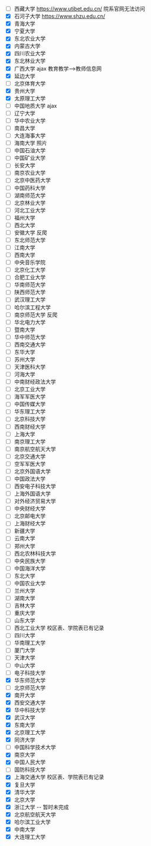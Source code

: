 - [ ] 西藏大学 https://www.utibet.edu.cn/ 院系官网无法访问
- [x] 石河子大学 https://www.shzu.edu.cn/
- [x] 青海大学
- [X] 宁夏大学
- [X] 东北农业大学
- [x] 内蒙古大学
- [x] 四川农业大学
- [x] 东北林业大学
- [x] 广西大学 ajax  教育教学-->教师信息网
- [x] 延边大学
- [ ] 北京体育大学
- [x] 贵州大学
- [x] 太原理工大学
- [ ] 中国地质大学  ajax
- [ ] 辽宁大学
- [ ] 华中农业大学
- [ ] 南昌大学
- [ ] 大连海事大学
- [ ] 海南大学   照片
- [ ] 中国石油大学
- [ ] 中国矿业大学
- [ ] 长安大学
- [ ] 南京农业大学
- [ ] 北京中医药大学
- [ ] 中国药科大学
- [ ] 湖南师范大学
- [ ] 北京林业大学
- [ ] 河北工业大学
- [ ] 福州大学
- [ ] 西北大学
- [ ] 安徽大学       反爬
- [ ] 东北师范大学
- [ ] 江南大学
- [ ] 西南大学
- [ ] 中央音乐学院
- [ ] 北京化工大学
- [ ] 合肥工业大学
- [ ] 华南师范大学
- [ ] 陕西师范大学
- [ ] 武汉理工大学
- [ ] 哈尔滨工程大学
- [ ] 南京师范大学    反爬
- [ ] 华北电力大学
- [ ] 暨南大学
- [ ] 华中师范大学
- [ ] 西南交通大学
- [ ] 东华大学
- [ ] 苏州大学
- [ ] 天津医科大学
- [ ] 河海大学
- [ ] 中南财经政法大学
- [ ] 北京工业大学
- [ ] 海军军医大学
- [ ] 中国传媒大学
- [ ] 华东理工大学
- [ ] 北京科技大学
- [ ] 西南财经大学
- [ ] 上海大学
- [ ] 南京理工大学
- [ ] 南京航空航天大学
- [ ] 北京交通大学
- [ ] 空军军医大学
- [ ] 北京外国语大学
- [ ] 中国政法大学
- [ ] 西安电子科技大学
- [ ] 上海外国语大学
- [ ] 对外经济贸易大学
- [ ] 中央财经大学
- [ ] 北京邮电大学
- [ ] 上海财经大学
- [ ] 新疆大学
- [ ] 云南大学
- [ ] 郑州大学
- [ ] 西北农林科技大学
- [ ] 中央民族大学
- [ ] 中国海洋大学
- [ ] 东北大学
- [ ] 中国农业大学
- [ ] 兰州大学
- [ ] 湖南大学
- [ ] 吉林大学
- [ ] 重庆大学
- [ ] 山东大学
- [ ] 西北工业大学  校区表、学院表已有记录
- [ ] 四川大学
- [ ] 华南理工大学
- [ ] 厦门大学
- [ ] 天津大学
- [ ] 中山大学
- [ ] 电子科技大学
- [x] 华东师范大学
- [ ] 北京师范大学
- [x] 南开大学
- [x] 西安交通大学
- [x] 华中科技大学
- [x] 武汉大学
- [x] 东南大学
- [x] 北京理工大学
- [x] 同济大学
- [ ] 中国科学技术大学
- [x] 南京大学
- [x] 中国人民大学
- [ ] 国防科技大学
- [x] 上海交通大学   校区表、学院表已有记录
- [x] 复旦大学
- [x] 清华大学
- [x] 北京大学
- [x] 浙江大学 -- 暂时未完成
- [x] 北京航空航天大学
- [x] 哈尔滨工业大学
- [x] 中南大学
- [x] 大连理工大学
